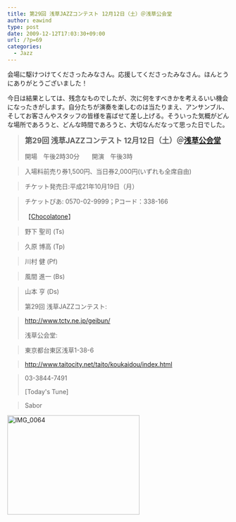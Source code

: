 ```yaml
---
title: 第29回 浅草JAZZコンテスト 12月12日（土）＠浅草公会堂
author: eawind
type: post
date: 2009-12-12T17:03:30+09:00
url: /?p=69
categories:
  - Jazz
---
```

会場に駆けつけてくださったみなさん。応援してくださったみなさん。ほんとうにありがとうございました！

今日は結果としては、残念なものでしたが、次に何をすべきかを考えるいい機会になったきがします。自分たちが演奏を楽しむのは当たりまえ、アンサンブル、そしてお客さんやスタッフの皆様を喜ばせて差し上げる。そういった気概がどんな場所であろうと、どんな時間であろうと、大切なんだなって思った日でした。

> **<big>第29回 浅草JAZZコンテスト 12月12日（土）＠<a href="http://www.taitocity.net/taito/koukaidou/" target="_blank">浅草公会堂</a></big>**
>
> 開場　午後2時30分　　開演　午後3時

> 入場料前売り券1,500円、当日券2,000円(いずれも全席自由)

> チケット発売日:平成21年10月19日（月）

> チケットぴあ: 0570-02-9999；Pコード：338-166
>
> 【[Chocolatone][1]】

> 野下 聖司 (Ts)

> 久原 博高 (Tp)

> 川村 健 (Pf)

> 風間 進一 (Bs)

> 山本 亨 (Ds)
>
> 第29回 浅草JAZZコンテスト:

> http://www.tctv.ne.jp/geibun/
>
> 浅草公会堂:

> 東京都台東区浅草1-38-6

> <a href="http://www.taitocity.net/taito/koukaidou/index.html" target="_blank">http://www.taitocity.net/taito/koukaidou/index.html</a>

> 03-3844-7491
>
> [Today's Tune]

> Sabor

<span class="mt-enclosure mt-enclosure-image" style="display: inline;"><a href="/img/wp/2009/12/IMG_0064.jpg"><img class="alignnone size-medium wp-image-864" src="/img/wp/2009/12/IMG_0064.jpg" alt="IMG_0064" width="300" height="225" srcset="/img/wp/2009/12/IMG_0064.jpg 300w, /img/wp/2009/12/IMG_0064-1024x768.jpg 1024w" sizes="(max-width: 300px) 100vw, 300px" /></a></span>

 [1]: http://www.eawind.net/?page_id=930
